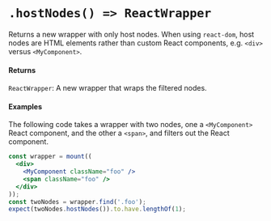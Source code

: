 # `.hostNodes() => ReactWrapper`

Returns a new wrapper with only host nodes.
When using `react-dom`, host nodes are HTML elements rather than custom React components, e.g. `<div>` versus `<MyComponent>`.


#### Returns

`ReactWrapper`: A new wrapper that wraps the filtered nodes.


#### Examples

The following code takes a wrapper with two nodes, one a `<MyComponent>` React component, and the other a `<span>`, and filters out the React component.

```jsx
const wrapper = mount((
  <div>
    <MyComponent className="foo" />
    <span className="foo" />
  </div>
));
const twoNodes = wrapper.find('.foo');
expect(twoNodes.hostNodes()).to.have.lengthOf(1);
```
